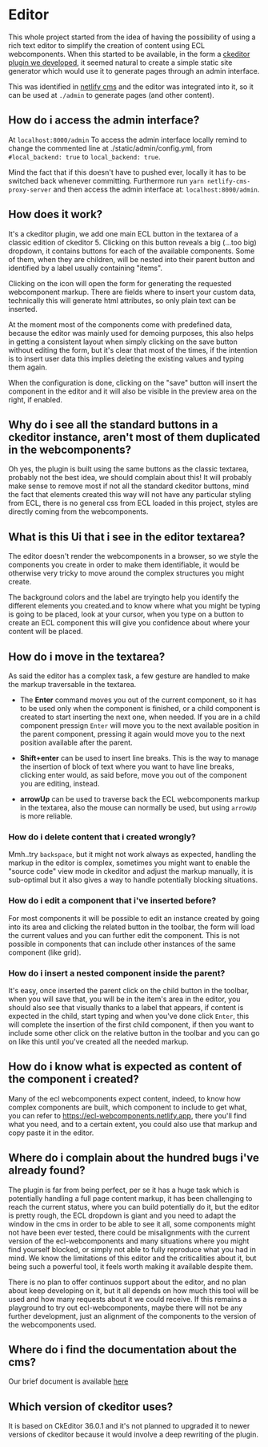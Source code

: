 # Editor

This whole project started from the idea of having the possibility of using a rich text editor to simplify the creation of content using ECL webcomponents.
When this started to be available, in the form a [ckeditor plugin we developed](https://ecl-webcomponents.netlify.app/playground), it seemed natural to create a simple static site generator which would use it to generate pages through an admin interface.

This was identified in [netlify cms](https://v1.netlifycms.org/) and the editor was integrated into it, so it can be used at `./admin` to generate pages (and other content).

## How do i access the admin interface?

At `localhost:8000/admin`
To access the admin interface locally remind to change the commented line at ./static/admin/config.yml, from `#local_backend: true` to `local_backend: true`.

Mind the fact that if this doesn't have to pushed ever, locally it has to be switched back whenever committing.
Furthermore run `yarn netlify-cms-proxy-server` and then access the admin interface at: `localhost:8000/admin`.

## How does it work?

It's a ckeditor plugin, we add one main ECL button in the textarea of a classic edition of ckeditor 5.
Clicking on this button reveals a big (...too big) dropdown, it contains buttons for each of the available components. Some of them, when they are children, will be nested into their parent button and identified by a label usually containing "items".

Clicking on the icon will open the form for generating the requested webcomponent markup. There are fields where to insert your custom data, technically this will generate html attributes, so only plain text can be inserted.

At the moment most of the components come with predefined data, because the editor was mainly used for demoing purposes, this also helps in getting a consistent layout when simply clicking on the save button without editing the form, but it's clear that most of the times, if the intention is to insert user data this implies deleting the existing values and typing them again.

When the configuration is done, clicking on the "save" button will insert the component in the editor and it will also be visible in the preview area on the right, if enabled.

## Why do i see all the standard buttons in a ckeditor instance, aren't most of them duplicated in the webcomponents?

Oh yes, the plugin is built using the same buttons as the classic textarea, probably not the best idea, we should complain about this! It will probably make sense to remove most if not all the standard ckeditor buttons, mind the fact that elements created this way will not have any particular styling from ECL, there is no general css from ECL loaded in this project, styles are directly coming from the webcomponents.

## What is this Ui that i see in the editor textarea?

The editor doesn't render the webcomponents in a browser, so we style the components you create in order to make them identifiable, it would be otherwise very tricky to move around the complex structures you might create.

The background colors and the label are tryingto help you identify the different elements you created.and to know where what you might be typing is going to be placed, look at your cursor, when you type on a button to create an ECL component this will give you confidence about where your content will be placed.

## How do i move in the textarea?

As said the editor has a complex task, a few gesture are handled to make the markup traversable in the textarea.

 - The **Enter** command moves you out of the current component, so it has to be used only when the component is finished, or a child component is created to start inserting the next one, when needed. 
 If you are in a child component pressign `Enter` will move you to the next available position in the parent component, pressing it again would move you to the next position available after the parent.

 - **Shift+enter** can be used to insert line breaks. This is the way to manage the insertion of block of text where you want to have line breaks, clicking enter would, as said before, move you out of the component you are editing, instead.

 - **arrowUp** can be used to traverse back the ECL webcomponents markup in the textarea, also the mouse can normally be used, but using `arrowUp` is more reliable.

 ### How do i delete content that i created wrongly?

Mmh..try `backspace`, but it might not work always as expected, handling the markup in the editor is complex, sometimes you might want to enable the "source code" view mode in ckeditor and adjust the markup manually, it is sub-optimal but it also gives a way to handle potentially blocking situations.

### How do i edit a component that i've inserted before?

For most components it will be possible to edit an instance created by going into its area and clicking the related button in the toolbar, the form will load the current values and you can further edit the component. This is not possible in components that can include other instances of the same component (like grid).

### How do i insert a nested component inside the parent?

It's easy, once inserted the parent click on the child button in the toolbar, when you will save that, you will be in the item's area in the editor, you should also see that visually thanks to a label that appears, if content is expected in the child, start typing and when you've done click `Enter`, this will complete the insertion of the first child component, if then you want to include some other click on the relative button in the toolbar and you can go on like this until you've created all the needed markup.

## How do i know what is expected as content of the component i created?

Many of the ecl webcomponents expect content, indeed, to know how complex components are built, which component to include to get what, you can refer to https://ecl-webcomponents.netlify.app, there you'll find what you need, and to a certain extent, you could also use that markup and copy paste it in the editor.

## Where do i complain about the hundred bugs i've already found?

The plugin is far from being perfect, per se it has a huge task which is potentially handling a full page content markup, it has been challenging to reach the current status, where you can build potentially do it, but the editor is pretty rough, the ECL dropdown is giant and you need to adapt the window in the cms in order to be able to see it all, some components might not have been ever tested, there could be misalignments with the current version of the ecl-webcomponents and many situations where you might find yourself blocked, or simply not able to fully reproduce what you had in mind.
We know the limitations of this editor and the criticalities about it, but being such a powerful tool, it feels worth making it available despite them.

There is no plan to offer continuos support about the editor, and no plan about keep developing on it, but it all depends on how much this tool will be used and how many requests about it we could receive.
If this remains a playground to try out ecl-webcomponents, maybe there will not be any further development, just an alignment of the components to the version of the webcomponents used.

## Where do i find the documentation about the cms?

Our brief document is available [here](./cms.md)

## Which version of ckeditor uses?

It is based on CkEditor 36.0.1 and it's not planned to upgraded it to newer versions of ckeditor because it would involve a deep rewriting of the plugin.
